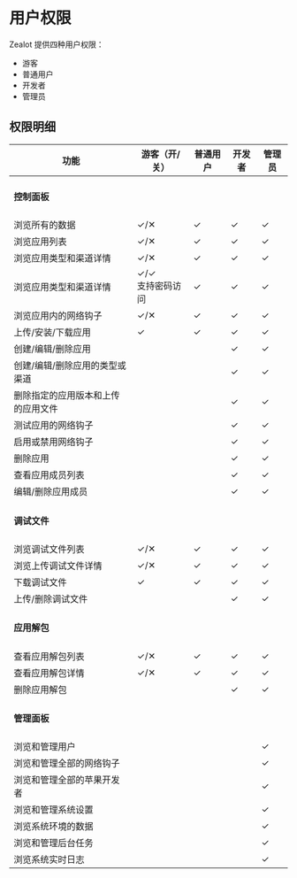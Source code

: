 # 用户权限

Zealot 提供四种用户权限：

- 游客
- 普通用户
- 开发者
- 管理员

## 权限明细

<table>
  <thead>
    <tr>
      <th>功能</th>
      <th>游客（开/关）</th>
      <th>普通用户</th>
      <th>开发者</th>
      <th>管理员</th>
    </tr>
  </thead>
  <tbody>
    <tr>
      <td colspan="5"><h4>控制面板</h4></td>
    </tr>
    <tr>
      <td>浏览所有的数据</td>
      <td>✓/✕</td>
      <td>✓</td>
      <td>✓</td>
      <td>✓</td>
    </tr>
    <tr>
      <td>浏览应用列表</td>
      <td>✓/✕</td>
      <td>✓</td>
      <td>✓</td>
      <td>✓</td>
    </tr>
    <tr>
      <td>浏览应用类型和渠道详情</td>
      <td>✓/✕</td>
      <td>✓</td>
      <td>✓</td>
      <td>✓</td>
    </tr>
    <tr>
      <td>浏览应用类型和渠道详情</td>
      <td>✓/✓ <br />支持密码访问</td>
      <td>✓</td>
      <td>✓</td>
      <td>✓</td>
    </tr>
    <tr>
      <td>浏览应用内的网络钩子</td>
      <td>✓/✕</td>
      <td>✓</td>
      <td>✓</td>
      <td>✓</td>
    </tr>
    <tr>
      <td>上传/安装/下载应用</td>
      <td>✓</td>
      <td>✓</td>
      <td>✓</td>
      <td>✓</td>
    </tr>
    <tr>
      <td>创建/编辑/删除应用</td>
      <td></td>
      <td></td>
      <td>✓</td>
      <td>✓</td>
    </tr>
    <tr>
      <td>创建/编辑/删除应用的类型或渠道</td>
      <td></td>
      <td></td>
      <td>✓</td>
      <td>✓</td>
    </tr>
    <tr>
      <td>删除指定的应用版本和上传的应用文件</td>
      <td></td>
      <td></td>
      <td>✓</td>
      <td>✓</td>
    </tr>
    <tr>
      <td>测试应用的网络钩子</td>
      <td></td>
      <td></td>
      <td>✓</td>
      <td>✓</td>
    </tr>
    <tr>
      <td>启用或禁用网络钩子</td>
      <td></td>
      <td></td>
      <td>✓</td>
      <td>✓</td>
    </tr>
    <tr>
      <td>删除应用</td>
      <td></td>
      <td></td>
      <td>✓</td>
      <td>✓</td>
    </tr>
    <tr>
      <td>查看应用成员列表</td>
      <td></td>
      <td></td>
      <td>✓</td>
      <td>✓</td>
    </tr>
    <tr>
      <td>编辑/删除应用成员</td>
      <td></td>
      <td></td>
      <td>✓</td>
      <td>✓</td>
    </tr>
    <tr>
      <td colspan="5"><h4>调试文件</h4></td>
    </tr>
    <tr>
      <td>浏览调试文件列表</td>
      <td>✓/✕</td>
      <td>✓</td>
      <td>✓</td>
      <td>✓</td>
    </tr>
    <tr>
      <td>浏览上传调试文件详情</td>
      <td>✓/✕</td>
      <td>✓</td>
      <td>✓</td>
      <td>✓</td>
    </tr>
    <tr>
      <td>下载调试文件</td>
      <td>✓</td>
      <td>✓</td>
      <td>✓</td>
      <td>✓</td>
    </tr>
    <tr>
      <td>上传/删除调试文件</td>
      <td></td>
      <td></td>
      <td>✓</td>
      <td>✓</td>
    </tr>
    <tr>
      <td colspan="5"><h4>应用解包</h4></td>
    </tr>
    <tr>
      <td>查看应用解包列表</td>
      <td>✓/✕</td>
      <td>✓</td>
      <td>✓</td>
      <td>✓</td>
    </tr>
    <tr>
      <td>查看应用解包详情</td>
      <td>✓/✕</td>
      <td>✓</td>
      <td>✓</td>
      <td>✓</td>
    </tr>
    <tr>
      <td>删除应用解包</td>
      <td></td>
      <td></td>
      <td>✓</td>
      <td>✓</td>
    </tr>
    <tr>
      <td colspan="5"><h4>管理面板</h4></td>
    </tr>
    <tr>
      <td>浏览和管理用户</td>
      <td></td>
      <td></td>
      <td></td>
      <td>✓</td>
    </tr>
    <tr>
      <td>浏览和管理全部的网络钩子</td>
      <td></td>
      <td></td>
      <td></td>
      <td>✓</td>
    </tr>
    <tr>
      <td>浏览和管理全部的苹果开发者</td>
      <td></td>
      <td></td>
      <td></td>
      <td>✓</td>
    </tr>
    <tr>
      <td>浏览和管理系统设置</td>
      <td></td>
      <td></td>
      <td></td>
      <td>✓</td>
    </tr>
    <tr>
      <td>浏览系统环境的数据</td>
      <td></td>
      <td></td>
      <td></td>
      <td>✓</td>
    </tr>
    <tr>
      <td>浏览和管理后台任务</td>
      <td></td>
      <td></td>
      <td></td>
      <td>✓</td>
    </tr>
    <tr>
      <td>浏览系统实时日志</td>
      <td></td>
      <td></td>
      <td></td>
      <td>✓</td>
    </tr>
  </tbody>
</table>
